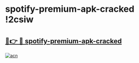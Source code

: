 # spotify-premium-apk-cracked !2csiw

# <h2><a href="https://dnuesq.esa.edu.pl?title=spotify-premium-apk-cracked&ref=2csiw">🔗👉 🔴 spotify-premium-apk-cracked</a></h2>

[![acn](https://github.com/user-attachments/assets/0f9c940e-d8b0-45ae-aac7-cd30a18b3e1c)](https://dnuesq.esa.edu.pl?title=spotify-premium-apk-cracked&ref=2csiw)

